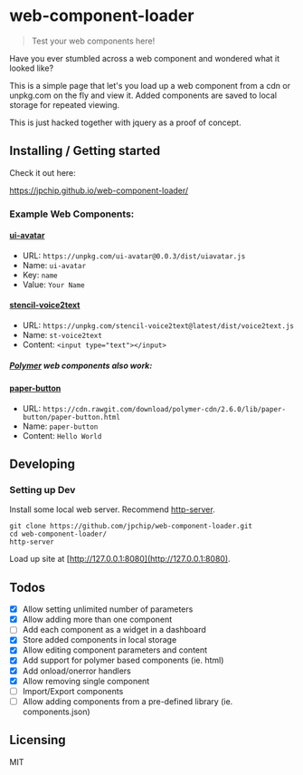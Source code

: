 # web-component-loader
> Test your web components here!

Have you ever stumbled across a web component and wondered what it looked like? 

This is a simple page that let's you load up a web component from a cdn or unpkg.com 
on the fly and view it. Added components are saved to local storage for
repeated viewing.

This is just hacked together with jquery as a proof of concept.

## Installing / Getting started

Check it out here:

https://jpchip.github.io/web-component-loader/

### Example Web Components:

#### [ui-avatar](https://www.npmjs.com/package/ui-avatar)
- URL: `https://unpkg.com/ui-avatar@0.0.3/dist/uiavatar.js`
- Name: `ui-avatar`
- Key: `name`
- Value: `Your Name`

#### [stencil-voice2text](https://www.npmjs.com/package/stencil-voice2text)
- URL: `https://unpkg.com/stencil-voice2text@latest/dist/voice2text.js`
- Name: `st-voice2text`
- Content: `<input type="text"></input>`


##### [Polymer](https://www.polymer-project.org/) web components also work:

#### [paper-button](https://www.webcomponents.org/element/PolymerElements/paper-button)
- URL: `https://cdn.rawgit.com/download/polymer-cdn/2.6.0/lib/paper-button/paper-button.html`
- Name: `paper-button`
- Content: `Hello World`

## Developing

### Setting up Dev

Install some local web server. Recommend [http-server](https://github.com/indexzero/http-server).

```shell
git clone https://github.com/jpchip/web-component-loader.git
cd web-component-loader/
http-server
```

Load up site at [http://127.0.0.1:8080](http://127.0.0.1:8080).

## Todos

- [x] Allow setting unlimited number of parameters
- [x] Allow adding more than one component
- [ ] Add each component as a widget in a dashboard
- [x] Store added components in local storage
- [x] Allow editing component parameters and content
- [x] Add support for polymer based components (ie. html) 
- [x] Add onload/onerror handlers
- [x] Allow removing single component
- [ ] Import/Export components 
- [ ] Allow adding components from a pre-defined library (ie. components.json)

## Licensing

MIT

